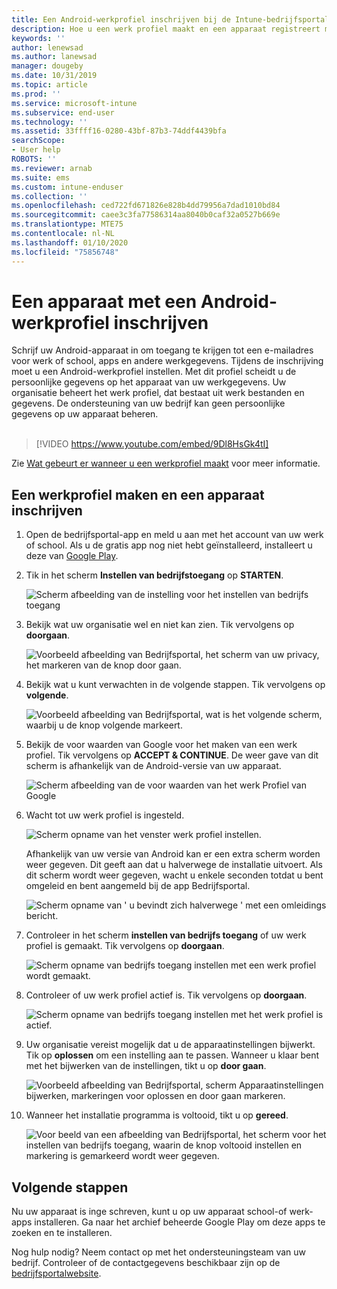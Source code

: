 ```yaml
---
title: Een Android-werkprofiel inschrijven bij de Intune-bedrijfsportal | Microsoft Docs
description: Hoe u een werk profiel maakt en een apparaat registreert met Intune-bedrijfsportal.
keywords: ''
author: lenewsad
ms.author: lanewsad
manager: dougeby
ms.date: 10/31/2019
ms.topic: article
ms.prod: ''
ms.service: microsoft-intune
ms.subservice: end-user
ms.technology: ''
ms.assetid: 33ffff16-0280-43bf-87b3-74ddf4439bfa
searchScope:
- User help
ROBOTS: ''
ms.reviewer: arnab
ms.suite: ems
ms.custom: intune-enduser
ms.collection: ''
ms.openlocfilehash: ced722fd671826e828b4dd79956a7dad1010bd84
ms.sourcegitcommit: caee3c3fa77586314aa8040b0caf32a0527b669e
ms.translationtype: MTE75
ms.contentlocale: nl-NL
ms.lasthandoff: 01/10/2020
ms.locfileid: "75856748"
---
```

# <a name="enroll-device-with-android-work-profile"></a>Een apparaat met een Android-werkprofiel inschrijven

Schrijf uw Android-apparaat in om toegang te krijgen tot een e-mailadres voor werk of school, apps en andere werkgegevens. Tijdens de inschrijving moet u een Android-werkprofiel instellen. Met dit profiel scheidt u de persoonlijke gegevens op het apparaat van uw werkgegevens. Uw organisatie beheert het werk profiel, dat bestaat uit werk bestanden en gegevens. De ondersteuning van uw bedrijf kan geen persoonlijke gegevens op uw apparaat beheren.  
</br>
> [!VIDEO https://www.youtube.com/embed/9Dl8HsGk4tI]

Zie [Wat gebeurt er wanneer u een werkprofiel maakt](what-happens-when-you-create-a-work-profile-android.md) voor meer informatie.

## <a name="create-work-profile-and-enroll-device"></a>Een werkprofiel maken en een apparaat inschrijven

1. Open de bedrijfsportal-app en meld u aan met het account van uw werk of school. Als u de gratis app nog niet hebt geïnstalleerd, installeert u deze van [Google Play](https://play.google.com/store/apps/details?id=com.microsoft.windowsintune.companyportal).  

2. Tik in het scherm **Instellen van bedrijfstoegang** op **STARTEN**.  

    ![Scherm afbeelding van de instelling voor het instellen van bedrijfs toegang](./media/access-setup-work-profile-1911.png)  

3. Bekijk wat uw organisatie wel en niet kan zien. Tik vervolgens op **doorgaan**. 

    ![Voorbeeld afbeelding van Bedrijfsportal, het scherm van uw privacy, het markeren van de knop door gaan.](./media/android-privacy-screen-1911.png)  
4. Bekijk wat u kunt verwachten in de volgende stappen. Tik vervolgens op **volgende**.  

    ![Voorbeeld afbeelding van Bedrijfsportal, wat is het volgende scherm, waarbij u de knop volgende markeert.](./media/android-wp-04-1908.png)  

5. Bekijk de voor waarden van Google voor het maken van een werk profiel. Tik vervolgens op **ACCEPT & CONTINUE**. De weer gave van dit scherm is afhankelijk van de Android-versie van uw apparaat. 

    ![Scherm afbeelding van de voor waarden van het werk Profiel van Google](./media/android-wp-05-1908.png)  

6. Wacht tot uw werk profiel is ingesteld.  

    ![Scherm opname van het venster werk profiel instellen.](./media/android-wp-05a-1908.png)  

   Afhankelijk van uw versie van Android kan er een extra scherm worden weer gegeven. Dit geeft aan dat u halverwege de installatie uitvoert. Als dit scherm wordt weer gegeven, wacht u enkele seconden totdat u bent omgeleid en bent aangemeld bij de app Bedrijfsportal.  

    ![Scherm opname van ' u bevindt zich halverwege ' met een omleidings bericht.](./media/android-wp-05b-1908.png)  

7. Controleer in het scherm **instellen van bedrijfs toegang** of uw werk profiel is gemaakt. Tik vervolgens op **doorgaan**.  

    ![Scherm opname van bedrijfs toegang instellen met een werk profiel wordt gemaakt.](./media/work-profile-complete-1911.png)  

8. Controleer of uw werk profiel actief is. Tik vervolgens op **doorgaan**. 

    ![Scherm opname van bedrijfs toegang instellen met het werk profiel is actief.](./media/work-profile-active-1911.png)  

9. Uw organisatie vereist mogelijk dat u de apparaatinstellingen bijwerkt. Tik op **oplossen** om een instelling aan te passen. Wanneer u klaar bent met het bijwerken van de instellingen, tikt u op **door gaan**.    

    ![Voorbeeld afbeelding van Bedrijfsportal, scherm Apparaatinstellingen bijwerken, markeringen voor oplossen en door gaan markeren.](./media/resolve-settings-1911.png) 


10. Wanneer het installatie programma is voltooid, tikt u op **gereed**.  

    ![Voor beeld van een afbeelding van Bedrijfsportal, het scherm voor het instellen van bedrijfs toegang, waarin de knop voltooid instellen en markering is gemarkeerd wordt weer gegeven.](./media/work-profile-done-1911.png)  


## <a name="next-steps"></a>Volgende stappen  

Nu uw apparaat is inge schreven, kunt u op uw apparaat school-of werk-apps installeren. Ga naar het archief beheerde Google Play om deze apps te zoeken en te installeren. 

Nog hulp nodig? Neem contact op met het ondersteuningsteam van uw bedrijf. Controleer of de contactgegevens beschikbaar zijn op de [bedrijfsportalwebsite](https://go.microsoft.com/fwlink/?linkid=2010980).

